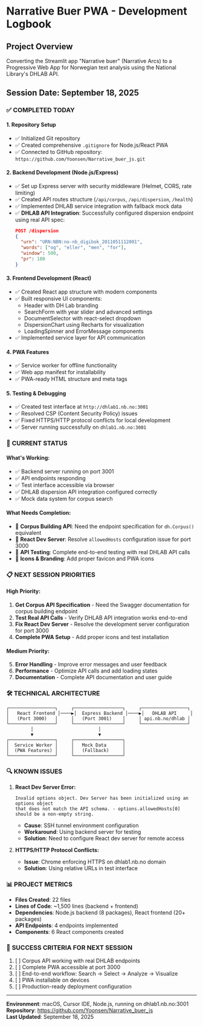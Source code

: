 # Narrative Buer PWA - Development Logbook

## Project Overview
Converting the Streamlit app "Narrative buer" (Narrative Arcs) to a Progressive Web App for Norwegian text analysis using the National Library's DHLAB API.

## Session Date: September 18, 2025

### ✅ **COMPLETED TODAY**

#### 1. **Repository Setup**
- ✅ Initialized Git repository  
- ✅ Created comprehensive `.gitignore` for Node.js/React PWA
- ✅ Connected to GitHub repository: `https://github.com/Yoonsen/Narrative_buer_js.git`

#### 2. **Backend Development (Node.js/Express)**
- ✅ Set up Express server with security middleware (Helmet, CORS, rate limiting)
- ✅ Created API routes structure (`/api/corpus`, `/api/dispersion`, `/health`)
- ✅ Implemented DHLAB service integration with fallback mock data
- ✅ **DHLAB API Integration**: Successfully configured dispersion endpoint using real API spec:
  ```json
  POST /dispersion
  {
    "urn": "URN:NBN:no-nb_digibok_2011051112001",
    "words": ["og", "eller", "men", "for"],
    "window": 500,
    "pr": 100
  }
  ```

#### 3. **Frontend Development (React)**
- ✅ Created React app structure with modern components
- ✅ Built responsive UI components:
  - Header with DH Lab branding
  - SearchForm with year slider and advanced settings
  - DocumentSelector with react-select dropdown
  - DispersionChart using Recharts for visualization
  - LoadingSpinner and ErrorMessage components
- ✅ Implemented service layer for API communication

#### 4. **PWA Features**
- ✅ Service worker for offline functionality
- ✅ Web app manifest for installability
- ✅ PWA-ready HTML structure and meta tags

#### 5. **Testing & Debugging**
- ✅ Created test interface at `http://dhlab1.nb.no:3001`
- ✅ Resolved CSP (Content Security Policy) issues
- ✅ Fixed HTTPS/HTTP protocol conflicts for local development
- ✅ Server running successfully on `dhlab1.nb.no:3001`

### 🔄 **CURRENT STATUS**

#### **What's Working:**
- ✅ Backend server running on port 3001
- ✅ API endpoints responding
- ✅ Test interface accessible via browser
- ✅ DHLAB dispersion API integration configured correctly
- ✅ Mock data system for corpus search

#### **What Needs Completion:**
- 🔲 **Corpus Building API**: Need the endpoint specification for `dh.Corpus()` equivalent
- 🔲 **React Dev Server**: Resolve `allowedHosts` configuration issue for port 3000
- 🔲 **API Testing**: Complete end-to-end testing with real DHLAB API calls
- 🔲 **Icons & Branding**: Add proper favicon and PWA icons

### 📋 **NEXT SESSION PRIORITIES**

#### **High Priority:**
1. **Get Corpus API Specification** - Need the Swagger documentation for corpus building endpoint
2. **Test Real API Calls** - Verify DHLAB API integration works end-to-end
3. **Fix React Dev Server** - Resolve the development server configuration for port 3000
4. **Complete PWA Setup** - Add proper icons and test installation

#### **Medium Priority:**
5. **Error Handling** - Improve error messages and user feedback
6. **Performance** - Optimize API calls and add loading states
7. **Documentation** - Complete API documentation and user guide

### 🛠 **TECHNICAL ARCHITECTURE**

```
┌─────────────────┐     ┌──────────────────┐     ┌─────────────────┐
│   React Frontend │────▶│  Express Backend │────▶│   DHLAB API     │
│   (Port 3000)   │     │   (Port 3001)    │     │ api.nb.no/dhlab │
└─────────────────┘     └──────────────────┘     └─────────────────┘
         │                        │
         ▼                        ▼
┌─────────────────┐     ┌──────────────────┐
│  Service Worker │     │   Mock Data      │
│  (PWA Features) │     │   (Fallback)     │
└─────────────────┘     └──────────────────┘
```

### 🔍 **KNOWN ISSUES**

1. **React Dev Server Error:**
   ```
   Invalid options object. Dev Server has been initialized using an options object 
   that does not match the API schema. - options.allowedHosts[0] should be a non-empty string.
   ```
   - **Cause**: SSH tunnel environment configuration
   - **Workaround**: Using backend server for testing
   - **Solution**: Need to configure React dev server for remote access

2. **HTTPS/HTTP Protocol Conflicts:**
   - **Issue**: Chrome enforcing HTTPS on dhlab1.nb.no domain
   - **Solution**: Using relative URLs in test interface

### 📊 **PROJECT METRICS**
- **Files Created**: 22 files
- **Lines of Code**: ~1,500 lines (backend + frontend)
- **Dependencies**: Node.js backend (8 packages), React frontend (20+ packages)
- **API Endpoints**: 4 endpoints implemented
- **Components**: 6 React components created

### 🎯 **SUCCESS CRITERIA FOR NEXT SESSION**
1. [ ] Corpus API working with real DHLAB endpoints
2. [ ] Complete PWA accessible at port 3000
3. [ ] End-to-end workflow: Search → Select → Analyze → Visualize
4. [ ] PWA installable on devices
5. [ ] Production-ready deployment configuration

---

**Environment**: macOS, Cursor IDE, Node.js, running on dhlab1.nb.no:3001  
**Repository**: https://github.com/Yoonsen/Narrative_buer_js  
**Last Updated**: September 18, 2025
